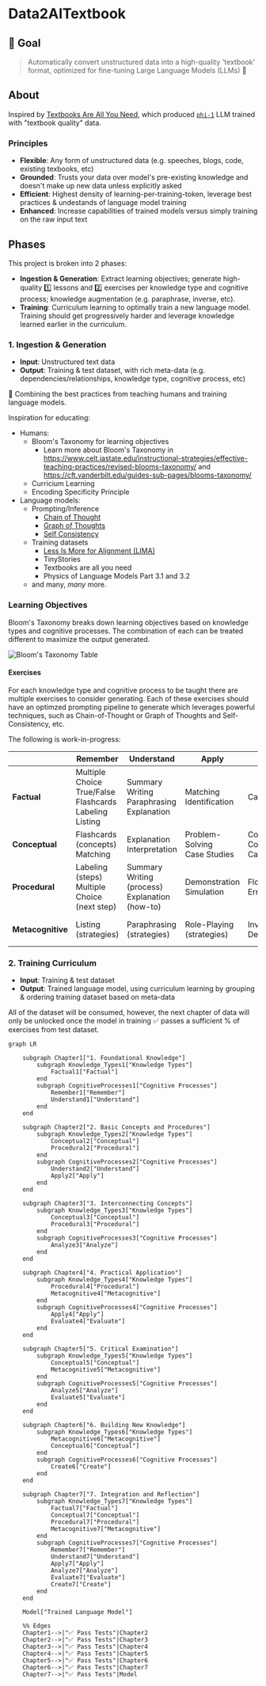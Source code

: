 # Data2AITextbook

## 🎯 Goal

> Automatically convert unstructured data into a high-quality 'textbook' format, optimized for fine-tuning Large Language Models (LLMs) 🚀

## About

Inspired by [Textbooks Are All You Need](https://arxiv.org/pdf/2306.11644.pdf), which produced [`phi-1`](https://huggingface.co/microsoft/phi-1) LLM trained with "textbook quality" data.

### Principles

- **Flexible**: Any form of unstructured data (e.g. speeches, blogs, code, existing texbooks, etc)
- **Grounded**: Trusts your data over model's pre-existing knowledge and doesn't make up new data unless explicitly asked
- **Efficient**: Highest density of learning-per-training-token, leverage best practices & undestands of language model training
- **Enhanced**: Increase capabilities of trained models versus simply training on the raw input text

## Phases

This project is broken into 2 phases:
- **Ingestion & Generation**: Extract learning objectives; generate high-quality 1️⃣ lessons and 2️⃣ exercises per knowledge type and cognitive process; knowledge augmentation (e.g. paraphrase, inverse, etc).
- **Training**: Curriculum learning to optimally train a new language model. Training should get progressively harder and leverage knowledge learned earlier in the curriculum.

### 1. Ingestion & Generation

- **Input**: Unstructured text data
- **Output**: Training & test dataset, with rich meta-data (e.g. dependencies/relationships, knowledge type, cognitive process, etc)

🤝 Combining the best practices from teaching humans and training language models.

Inspiration for educating:
- Humans:
    - Bloom's Taxonomy for learning objectives
        - Learn more about Bloom's Taxonomy in https://www.celt.iastate.edu/instructional-strategies/effective-teaching-practices/revised-blooms-taxonomy/ and https://cft.vanderbilt.edu/guides-sub-pages/blooms-taxonomy/
    - Curricium Learning
    - Encoding Specificity Principle
- Language models:
    - Prompting/Inference
        - [Chain of Thought](https://arxiv.org/abs/2201.11903)
        - [Graph of Thoughts](https://arxiv.org/abs/2308.09687)
        - [Self Consistency](https://arxiv.org/abs/2203.11171)
    - Training datasets
        - [Less Is More for Alignment (LIMA)](https://browse.arxiv.org/pdf/2305.11206.pdf)
        - TinyStories
        - Textbooks are all you need
        - Physics of Language Models Part 3.1 and 3.2
    - and many, *many* more.

### Learning Objectives

Bloom's Taxonomy breaks down learning objectives based on knowledge types and cognitive processes.
The combination of each can be treated different to maximize the output generated.

![Bloom's Taxonomy Table](./.github/images/blooms-taxonomy-table.png)

#### Exercises

For each knowledge type and cognitive process to be taught there are multiple exercises to consider generating.
Each of these exercises should have an optimzed prompting pipeline to generate which leverages powerful techniques, such as Chain-of-Thought or Graph of Thoughts and Self-Consistency, etc.

The following is work-in-progress:

|                 | **Remember**       | **Understand**        | **Apply**           | **Analyze**          | **Evaluate**      | **Create**                  |
|-----------------|--------------------|-----------------------|---------------------|----------------------|-------------------|------------------------------|
| **Factual**      | Multiple Choice<br>True/False<br>Flashcards<br>Labeling<br>Listing   | Summary Writing<br>Paraphrasing<br>Explanation  | Matching<br>Identification  | Categorization   | Ranking  | Listing (newly synthesized)  |
| **Conceptual**  | Flashcards (concepts)<br>Matching  | Explanation<br>Interpretation  | Problem-Solving<br>Case Studies  | Compare and Contrast<br>Categorization  | Critical Review<br>Assessment  | Designing<br>Planning  |
| **Procedural**  | Labeling (steps)<br>Multiple Choice (next step)  | Summary Writing (process)<br>Explanation (how-to)  | Demonstration<br>Simulation  | Flowcharting<br>Error Analysis  | Assessment (procedures)<br>Recommendation  | Programming<br>Designing (new process)  |
| **Metacognitive** | Listing (strategies)  | Paraphrasing (strategies)  | Role-Playing (strategies)  | Investigation<br>Debate  | Self-Assessment<br>Judgment  | Planning<br>Storyboarding  |


### 2. Training Curriculum

- **Input**: Training & test dataset
- **Output**: Trained language model, using curriculum learning by grouping & ordering training dataset based on meta-data

All of the dataset will be consumed, however, the next chapter of data will only be unlocked once the model in training ✅ passes a sufficient % of exercises from test dataset.

```mermaid
graph LR

    subgraph Chapter1["1. Foundational Knowledge"]
        subgraph Knowledge_Types1["Knowledge Types"]
            Factual1["Factual"]
        end
        subgraph CognitiveProcesses1["Cognitive Processes"]
            Remember1["Remember"]
            Understand1["Understand"]
        end
    end

    subgraph Chapter2["2. Basic Concepts and Procedures"]
        subgraph Knowledge_Types2["Knowledge Types"]
            Conceptual2["Conceptual"]
            Procedural2["Procedural"]
        end
        subgraph CognitiveProcesses2["Cognitive Processes"]
            Understand2["Understand"]
            Apply2["Apply"]
        end
    end

    subgraph Chapter3["3. Interconnecting Concepts"]
        subgraph Knowledge_Types3["Knowledge Types"]
            Conceptual3["Conceptual"]
            Procedural3["Procedural"]
        end
        subgraph CognitiveProcesses3["Cognitive Processes"]
            Analyze3["Analyze"]
        end
    end

    subgraph Chapter4["4. Practical Application"]
        subgraph Knowledge_Types4["Knowledge Types"]
            Procedural4["Procedural"]
            Metacognitive4["Metacognitive"]
        end
        subgraph CognitiveProcesses4["Cognitive Processes"]
            Apply4["Apply"]
            Evaluate4["Evaluate"]
        end
    end

    subgraph Chapter5["5. Critical Examination"]
        subgraph Knowledge_Types5["Knowledge Types"]
            Conceptual5["Conceptual"]
            Metacognitive5["Metacognitive"]
        end
        subgraph CognitiveProcesses5["Cognitive Processes"]
            Analyze5["Analyze"]
            Evaluate5["Evaluate"]
        end
    end

    subgraph Chapter6["6. Building New Knowledge"]
        subgraph Knowledge_Types6["Knowledge Types"]
            Metacognitive6["Metacognitive"]
            Conceptual6["Conceptual"]
        end
        subgraph CognitiveProcesses6["Cognitive Processes"]
            Create6["Create"]
        end
    end

    subgraph Chapter7["7. Integration and Reflection"]
        subgraph Knowledge_Types7["Knowledge Types"]
            Factual7["Factual"]
            Conceptual7["Conceptual"]
            Procedural7["Procedural"]
            Metacognitive7["Metacognitive"]
        end
        subgraph CognitiveProcesses7["Cognitive Processes"]
            Remember7["Remember"]
            Understand7["Understand"]
            Apply7["Apply"]
            Analyze7["Analyze"]
            Evaluate7["Evaluate"]
            Create7["Create"]
        end
    end

    Model["Trained Language Model"]

    %% Edges
    Chapter1-->|"✅ Pass Tests"|Chapter2
    Chapter2-->|"✅ Pass Tests"|Chapter3
    Chapter3-->|"✅ Pass Tests"|Chapter4
    Chapter4-->|"✅ Pass Tests"|Chapter5
    Chapter5-->|"✅ Pass Tests"|Chapter6
    Chapter6-->|"✅ Pass Tests"|Chapter7
    Chapter7-->|"✅ Pass Tests"|Model
```
